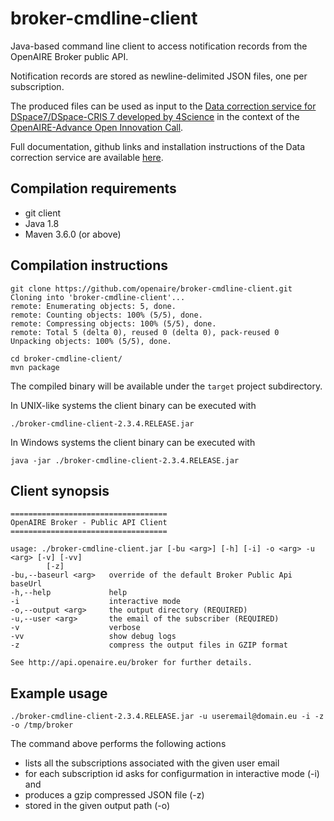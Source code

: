 # broker-cmdline-client
Java-based command line client to access notification records from the OpenAIRE Broker public API.

Notification records are stored as newline-delimited JSON files, one per subscription.

The produced files can be used as input to the <a href="https://4science.github.io/oaire-eld/#/data-correction">Data correction service for DSpace7/DSpace-CRIS 7 developed by 4Science</a> in the context of the <a href="https://www.openaire.eu/open-innovation-in-openaire">OpenAIRE-Advance Open Innovation Call</a>.

Full documentation, github links and installation instructions of the Data correction service are available <a href="https://4science.github.io/oaire-eld">here</a>.

## Compilation requirements
- git client
- Java 1.8
- Maven 3.6.0 (or above)

## Compilation instructions

```
git clone https://github.com/openaire/broker-cmdline-client.git                                                                                                   
Cloning into 'broker-cmdline-client'...
remote: Enumerating objects: 5, done.
remote: Counting objects: 100% (5/5), done.
remote: Compressing objects: 100% (5/5), done.
remote: Total 5 (delta 0), reused 0 (delta 0), pack-reused 0
Unpacking objects: 100% (5/5), done.

cd broker-cmdline-client/
mvn package
```

The compiled binary will be available under the `target` project subdirectory.

In UNIX-like systems the client binary can be executed with

```
./broker-cmdline-client-2.3.4.RELEASE.jar 
```

In Windows systems the client binary can be executed with
```
java -jar ./broker-cmdline-client-2.3.4.RELEASE.jar 
```


## Client synopsis

``` 
===================================
OpenAIRE Broker - Public API Client
===================================

usage: ./broker-cmdline-client.jar [-bu <arg>] [-h] [-i] -o <arg> -u <arg> [-v] [-vv]
        [-z]
-bu,--baseurl <arg>   override of the default Broker Public Api baseUrl
-h,--help             help
-i                    interactive mode
-o,--output <arg>     the output directory (REQUIRED)
-u,--user <arg>       the email of the subscriber (REQUIRED)
-v                    verbose
-vv                   show debug logs
-z                    compress the output files in GZIP format

See http://api.openaire.eu/broker for further details.
```

## Example usage

```
./broker-cmdline-client-2.3.4.RELEASE.jar -u useremail@domain.eu -i -z  -o /tmp/broker 
```

The command above performs the following actions
- lists all the subscriptions associated with the given user email
- for each subscription id asks for configurmation in interactive mode (-i) and
- produces a gzip compressed JSON file (-z)
- stored in the given output path (-o)


